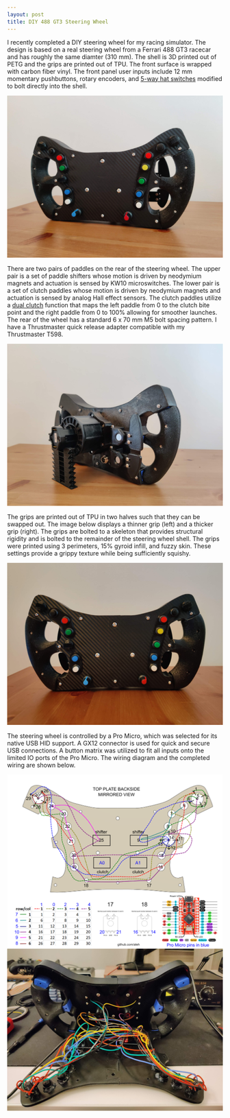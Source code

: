 ```yaml
---
layout: post
title: DIY 488 GT3 Steering Wheel
---
```

I recently completed a DIY steering wheel for my racing simulator. The design is based on a real steering wheel from a Ferrari 488 GT3 racecar and has roughly the same diamter (310 mm). The shell is 3D printed out of PETG and the grips are printed out of TPU. The front surface is wrapped with carbon fiber vinyl. The front panel user inputs include 12 mm momentary pushbuttons, rotary encoders, and [5-way hat switches](https://www.printables.com/model/231296-45-way-hatpov-switch) modified to bolt directly into the shell. 

![front](/images/488_front.jpg "front")

There are two pairs of paddles on the rear of the steering wheel. The upper pair is a set of paddle shifters whose motion is driven by neodymium magnets and actuation is sensed by KW10 microswitches. The lower pair is a set of clutch paddles whose motion is driven by neodymium magnets and actuation is sensed by analog Hall effect sensors. The clutch paddles utilize a [dual clutch](https://github.com/MorGuux/PaddleClutch) function that maps the left paddle from 0 to the clutch bite point and the right paddle from 0 to 100% allowing for smoother launches. The rear of the wheel has a standard 6 x 70 mm M5 bolt spacing pattern. I have a Thrustmaster quick release adapter compatible with my Thrustmaster T598. 

![rear](/images/488_rear.jpg "rear")

The grips are printed out of TPU in two halves such that they can be swapped out. The image below displays a thinner grip (left) and a thicker grip (right). The grips are bolted to a skeleton that provides structural rigidity and is bolted to the remainder of the steering wheel shell. The grips were printed using 3 perimeters, 15% gyroid infill, and fuzzy skin. These settings provide a grippy texture while being sufficiently squishy.

![grips](/images/488_grips.jpg "grips")

The steering wheel is controlled by a Pro Micro, which was selected for its native USB HID support. A GX12 connector is used for quick and secure USB connections. A button matrix was utilized to fit all inputs onto the limited IO ports of the Pro Micro. The wiring diagram and the completed wiring are shown below. 

![schematic](/images/488_schematic.png "schematic")
![wires](/images/488_wires.jpg "wires")

